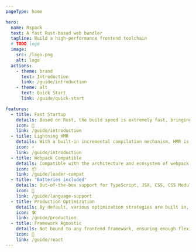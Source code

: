 ```yaml
---
pageType: home

hero:
  name: Rspack
  text: A fast Rust-based web bundler
  tagline: Build a high-performance frontend toolchain
  # TODO logo
  image:
    src: /logo.png
    alt: logo
  actions:
    - theme: brand
      text: Introduction
      link: /guide/introduction
    - theme: alt
      text: Quick Start
      link: /guide/quick-start

features:
  - title: Fast Startup
    details: Based on Rust, the build speed is extremely fast, bringing you the ultimate development experience.
    icon: 🚀
    link: /guide/introduction
  - title: Lightning HMR
    details: With a built-in incremental compilation mechanism, HMR is extremely fast and fully capable of developing large-scale projects.
    icon: ⚡
    link: /guide/introduction
  - title: Webpack Compatible
    details: Compatible with the architecture and ecosystem of webpack, no need to build the ecosystem from scratch.
    icon: 📦
    link: /guide/loader-compat
  - title: 'Batteries included'
    details: Out-of-the-box support for TypeScript, JSX, CSS, CSS Modules, Sass, and more.
    icon: 🎨
    link: /guide/language-support
  - title: Production Optimization
    details: By default, various optimization strategies are built in, such as Tree Shaking, Minification, etc.
    icon: 🛠️
    link: /guide/production
  - title: Framework Agnostic
    details: Not bound to any frontend framework, ensuring enough flexibility.
    icon: 🎯
    link: /guide/react
---
```

